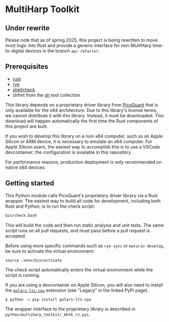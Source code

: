 # MultiHarp Toolkit


## Under rewrite

Please note that as of spring 2025, this project is being rewritten to move most logic into Rust and provide a generic interface for non-MultiHarp time-to-digital devices in the branch `api-refactor`.

## Prerequisites

* [rust](https://rustup.rs/)
* [rye](https://rye.astral.sh/)
* [shellcheck](https://www.shellcheck.net/)
* shfmt from the [sh](https://github.com/mvdan/sh/) tool collection

This library depends on a proprietary driver library from [PicoQuant](https://www.picoquant.com/) that is only available for the x64 architecture. Due to this library's license terms, we cannot distribute it with this library. Instead, it must be downloaded. This download will happen automatically the first time the Rust components of this project are built.

If you wish to develop this library on a non-x64 computer, such as an Apple Silicon or ARM device, it is necessary to emulate an x64 computer. For Apple Silicon users, the easiest way to accomplish this is to use a VSCode devcontainer; the configuration is available in this repository.

For performance reasons, production deployment is only recommended on native x64 devices.

## Getting started

This Python module calls PicoQuant's proprietary driver library via a Rust wrapper. The easiest way to build all code for development, including both Rust and Python, is to run the check script:

```sh
bin/check.bash
```

This will build the code and then run static analysis and unit tests. The same script runs on all pull requests, and must pass before a pull request is accepted.

Before using more specific commands such as `rye sync` or `maturin develop`, be sure to activate the virtual environment:

```
source .venv/bin/activate
```

The check script automatically enters the virtual environment while the script is running.

If you are using a devcontainer on Apple Silicon, you will also need to install the [`polars-lts-cpu`](https://pypi.org/project/polars-lts-cpu/) extension (see "Legacy" in the linked PyPI page).

```sh
$ python -m pip install polars-lts-cpu
```

The wrapper interface to the proprietary library is described in `python/multiharp_toolkit/_mhtk_rs.pyi`.
